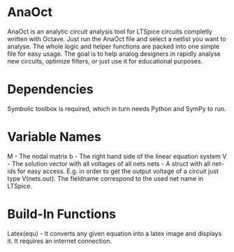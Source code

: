 # AnaOct
AnaOct is an analytic circuit analysis tool for LTSpice circuits completly written with Octave.
Just run the AnaOct file and select a netlist you want to analyse.
The whole logic and helper functions are packed into one simple file for easy usage.
The goal is to help analog designers in rapidly analyse new circuits, optimize filters,
or just use it for educational purposes.

# Dependencies
Symbolic toolbox is required, which in turn needs Python and SymPy to run.

# Variable Names
M - The nodal matrix
b - The right hand side of the linear equation system
V - The solution vector with all voltages of all nets
nets - A struct with all net-ids for easy access. E.g. in order to get the output voltage of a circuit just type V(nets.out). 
       The fieldname correspond to the used net name in LTSpice.

# Build-In Functions
Latex(equ) - It converts any given equation into a latex image and displays it. It requires an internet connection.
